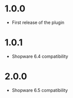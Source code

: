 # 1.0.0
- First release of the plugin
# 1.0.1
- Shopware 6.4 compatibility
# 2.0.0
- Shopware 6.5 compatibility
